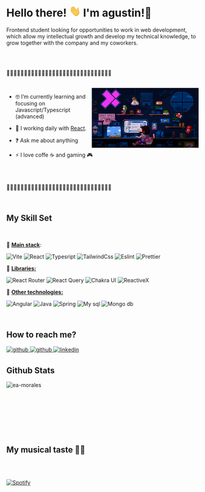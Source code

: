 # Hello there! <img src="./assets/wave.gif" width="30px" height="30px" />  I'm agustin!💜

Frontend student looking for opportunities to work in web development, which allow my intellectual growth and develop my technical knowledge, to grow together with the company and my coworkers. 

<br>
<br>

💜💜💜💜💜💜💜💜💜💜💜💜💜💜💜💜💜💜💜💜💜💜💜💜💜💜💜💜💜💜

<br>

<img align="right" alt="GIF" src="./assets/mario.gif" width="280px" />

- 🤓 I’m currently learning and focusing on Javascript/Typescript (advanced)

-  🌱 I working daily with [React](https://reactjs.org).


- ❓ Ask me about anything  


- ⚡ I love coffe ☕ and gaming 🎮

<br>
<br>

💜💜💜💜💜💜💜💜💜💜💜💜💜💜💜💜💜💜💜💜💜💜💜💜💜💜💜💜💜💜

<br>

## My Skill Set

<br>

💜 **<u>Main stack</u>**:

  ![Vite](https://img.shields.io/static/v1?label=tool&labelColor=353940&message=Vite&color=886ce4&logo=Vite&logoColor=61dafb) ![React](https://img.shields.io/static/v1?label=framework&labelColor=353940&message=React&color=886ce4&logo=React&logoColor=61dafb) ![Typesript](https://img.shields.io/static/v1?label=Language&labelColor=353940&message=Typescript&color=886ce4&logo=TypeScript&logoColor=61dafb) ![TailwindCss](https://img.shields.io/static/v1?label=library&labelColor=353940&message=Tailwind%20Css&color=886ce4&logo=TailwindCSS&logoColor=61dafb) ![Eslint](https://img.shields.io/static/v1?label=tool&labelColor=353940&message=Eslint&color=886ce4&logo=Eslint&logoColor=61dafb) ![Prettier](https://img.shields.io/static/v1?label=tool&labelColor=353940&message=Prettier&color=886ce4&logo=Prettier&logoColor=61dafb)

💜  **<u>Libraries:</u>**

  ![React Router](https://img.shields.io/static/v1?label=library&labelColor=353940&message=React%20Router&color=886ce4&logo=ReactRouter&logoColor=61dafb) ![React Query](https://img.shields.io/static/v1?label=library&labelColor=353940&message=React%20Query&color=886ce4&logo=ReactQuery&logoColor=61dafb) ![Chakra UI](https://img.shields.io/static/v1?label=library&labelColor=353940&message=Chakra%20UI&color=886ce4&logo=Chakraui&logoColor=61dafb) ![ReactiveX](https://img.shields.io/static/v1?label=library&labelColor=353940&message=ReactiveX&color=886ce4&logo=ReactiveX&logoColor=61dafb)

💜  **<u>Other technologies:</u>**

![Angular](https://img.shields.io/static/v1?label=framework&labelColor=282c34&message=Angular&color=886ce4&logo=Angular&logoColor=61dafb) ![Java](https://img.shields.io/static/v1?label=language&labelColor=282c34&message=Java&color=886ce4&logoColor=61dafb) ![Spring](https://img.shields.io/static/v1?label=framework&labelColor=282c34&message=Spring&color=886ce4&logo=Spring&logoColor=61dafb) ![My sql](https://img.shields.io/static/v1?label=database&labelColor=282c34&message=Mysql&color=886ce4&logo=Mysql&logoColor=61dafb) ![Mongo db](https://img.shields.io/static/v1?label=database&labelColor=282c34&message=Mongo%20db&color=886ce4&logo=Mongodb&logoColor=61dafb)

<br/>

## How to reach me? 

<a href="mailto:eduardo.agustin.morales@gmail.com" target="_blank">
<img src=https://img.shields.io/badge/Gmail-D14836?style=for-the-badge&logo=gmail&logoColor=white alt=github style="margin-bottom: 5px;" />
</a>
<a href="https://github.com/EA-Morales" target="_blank">
<img src=https://img.shields.io/badge/github-%2324292e.svg?&style=for-the-badge&logo=github&logoColor=white alt=github style="margin-bottom: 5px;" />
</a>
<a href="https://linkedin.com/in/eduardo-agustin-morales" target="_blank">
<img src=https://img.shields.io/badge/linkedin-%231E77B5.svg?&style=for-the-badge&logo=linkedin&logoColor=white alt=linkedin style="margin-bottom: 5px;" />
</a>  


<br/>

## Github Stats

<p><img align="left" src="https://github-readme-stats.vercel.app/api/top-langs?username=ea-morales&show_icons=true&locale=en&layout=compact&theme=dracula&hide_border=true" alt="ea-morales" /></p>

<br>
<br>
<br>
<br>
<br>
<br>
<br>
<br>

## My musical taste 🕺🏻


<br>
<br>


[![Spotify](https://spotify-profile-ashy.vercel.app/api/spotify)](https://open.spotify.com/user/USER_NAME)

  
<!-- LINKS -->
[website]: https://portfolio-argentina-programa.web.app/
[linkedin]: https://www.linkedin.com/in/eduardo-agustin-morales/
